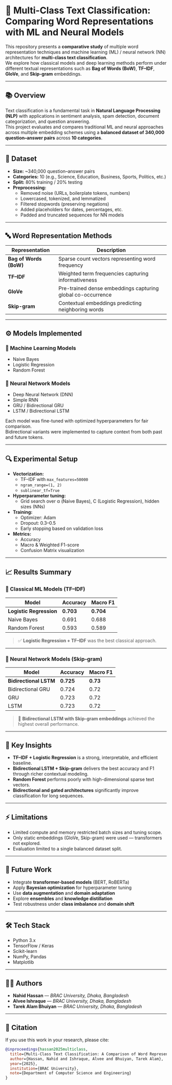 # 🧠 Multi-Class Text Classification: Comparing Word Representations with ML and Neural Models

This repository presents a **comparative study** of multiple word representation techniques and machine learning (ML) / neural network (NN) architectures for **multi-class text classification**.  
We explore how classical models and deep learning methods perform under different textual representations such as **Bag of Words (BoW)**, **TF–IDF**, **GloVe**, and **Skip-gram** embeddings.

---

## 📚 Overview

Text classification is a fundamental task in **Natural Language Processing (NLP)** with applications in sentiment analysis, spam detection, document categorization, and question answering.  
This project evaluates and compares traditional ML and neural approaches across multiple embedding schemes using a **balanced dataset of 340,000 question–answer pairs** across **10 categories**.

---

## 🧩 Dataset

- **Size:** ~340,000 question–answer pairs  
- **Categories:** 10 (e.g., Science, Education, Business, Sports, Politics, etc.)  
- **Split:** 80% training / 20% testing  
- **Preprocessing:**
  - Removed noise (URLs, boilerplate tokens, numbers)
  - Lowercased, tokenized, and lemmatized
  - Filtered stopwords (preserving negations)
  - Added placeholders for dates, percentages, etc.
  - Padded and truncated sequences for NN models

---

## 🔤 Word Representation Methods

| Representation | Description |
|----------------|--------------|
| **Bag of Words (BoW)** | Sparse count vectors representing word frequency |
| **TF–IDF** | Weighted term frequencies capturing informativeness |
| **GloVe** | Pre-trained dense embeddings capturing global co-occurrence |
| **Skip-gram** | Contextual embeddings predicting neighboring words |

---

## ⚙️ Models Implemented

### 🧮 Machine Learning Models
- Naive Bayes  
- Logistic Regression  
- Random Forest  

### 🤖 Neural Network Models
- Deep Neural Network (DNN)  
- Simple RNN  
- GRU / Bidirectional GRU  
- LSTM / Bidirectional LSTM  

Each model was fine-tuned with optimized hyperparameters for fair comparison.  
Bidirectional variants were implemented to capture context from both past and future tokens.

---

## 🔍 Experimental Setup

- **Vectorization:**
  - TF–IDF with `max_features=50000`
  - `ngram_range=(1, 2)`
  - `sublinear_tf=True`
- **Hyperparameter tuning:**
  - Grid search over α (Naive Bayes), C (Logistic Regression), hidden sizes (NNs)
- **Training:**
  - Optimizer: Adam
  - Dropout: 0.3–0.5
  - Early stopping based on validation loss
- **Metrics:**
  - Accuracy  
  - Macro & Weighted F1-score  
  - Confusion Matrix visualization

---

## 📈 Results Summary

### 🧮 Classical ML Models (TF–IDF)
| Model | Accuracy | Macro F1 |
|--------|-----------|-----------|
| **Logistic Regression** | **0.703** | **0.704** |
| Naive Bayes | 0.691 | 0.688 |
| Random Forest | 0.593 | 0.589 |

> ✅ **Logistic Regression + TF–IDF** was the best classical approach.

---

### 🤖 Neural Network Models (Skip-gram)
| Model | Accuracy | Macro F1 |
|--------|-----------|-----------|
| **Bidirectional LSTM** | **0.725** | **0.73** |
| Bidirectional GRU | 0.724 | 0.72 |
| GRU | 0.723 | 0.72 |
| LSTM | 0.723 | 0.72 |

> 🚀 **Bidirectional LSTM with Skip-gram embeddings** achieved the highest overall performance.

---

## 🧠 Key Insights

- **TF–IDF + Logistic Regression** is a strong, interpretable, and efficient baseline.  
- **Bidirectional LSTM + Skip-gram** delivers the best accuracy and F1 through richer contextual modeling.  
- **Random Forest** performs poorly with high-dimensional sparse text vectors.  
- **Bidirectional and gated architectures** significantly improve classification for long sequences.

---

## ⚡ Limitations

- Limited compute and memory restricted batch sizes and tuning scope.  
- Only static embeddings (GloVe, Skip-gram) were used — transformers not explored.  
- Evaluation limited to a single balanced dataset split.

---

## 🚀 Future Work

- Integrate **transformer-based models** (BERT, RoBERTa)  
- Apply **Bayesian optimization** for hyperparameter tuning  
- Use **data augmentation** and **domain adaptation**  
- Explore **ensembles** and **knowledge distillation**  
- Test robustness under **class imbalance** and **domain shift**

---

## 🛠️ Tech Stack

- Python 3.x  
- TensorFlow / Keras  
- Scikit-learn  
- NumPy, Pandas  
- Matplotlib  

---

## 👨‍💻 Authors

- **Nahid Hassan** — *BRAC University, Dhaka, Bangladesh*  
- **Alvee Ishraque** — *BRAC University, Dhaka, Bangladesh*  
- **Tarek Alam Bhuiyan** — *BRAC University, Dhaka, Bangladesh*

---

## 📄 Citation

If you use this work in your research, please cite:

```bibtex
@inproceedings{hassan2025multiclass,
  title={Multi-Class Text Classification: A Comparison of Word Representations with ML/NN Models},
  author={Hassan, Nahid and Ishraque, Alvee and Bhuiyan, Tarek Alam},
  year={2025},
  institution={BRAC University},
  note={Department of Computer Science and Engineering}
}
